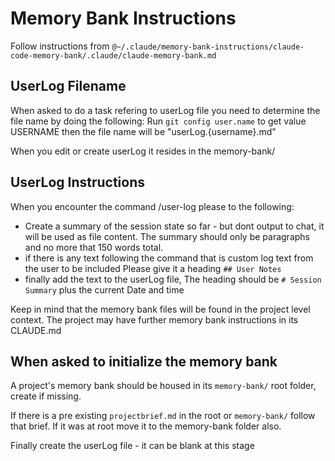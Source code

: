 # Memory Bank Instructions

Follow instructions from `@~/.claude/memory-bank-instructions/claude-code-memory-bank/.claude/claude-memory-bank.md`

## UserLog Filename
When asked to do a task refering to userLog file you need to determine
the file name by doing the following:
Run `git config user.name` to get value USERNAME then the file name will be
"userLog.{username}.md"

When you edit or create userLog it resides in the memory-bank/

## UserLog Instructions

When you encounter the command /user-log please to the following:
- Create a summary of the session state so far - but dont output to chat, it will be used as file content. The summary should only be paragraphs and no more that 150 words total.
- if there is any text following the command that is custom log text from the user to be included Please give it a heading `## User Notes`
- finally add the text to the userLog file, The heading should be `# Session Summary` plus the current Date and time

Keep in mind that the memory bank files will be found in the project level context.
The project may have further memory bank instructions in its CLAUDE.md

## When asked to initialize the memory bank

A project's memory bank should be housed in its `memory-bank/` root folder, create if missing.

If there is a pre existing `projectbrief.md` in the root or `memory-bank/` follow that brief.
If it was at root move it to the memory-bank folder also.

Finally create the userLog file - it can be blank at this stage